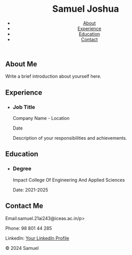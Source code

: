 <html lang="en">
<head>
    <meta charset="UTF-8">
    <meta name="viewport" content="width=device-width, initial-scale=1.0">
    <title>Samuel Joshua - About Me</title>
    <link rel="stylesheet" href="styles.css">
</head>
<body>
    <header>
        <h1>Samuel Joshua</h1>
        <nav>
            <ul>
                <li><a href="#about">About</a></li>
                <li><a href="#experience">Experience</a></li>
                <li><a href="#education">Education</a></li>
                <li><a href="#contact">Contact</a></li>
            </ul>
        </nav>
    </header>
    <main>
        <section id="about">
            <h2>About Me</h2>
            <p>Write a brief introduction about yourself here.</p>
        </section>
        <section id="experience">
            <h2>Experience</h2>
            <ul>
                <li>
                    <h3>Job Title</h3>
                    <p>Company Name - Location</p>
                    <p>Date</p>
                    <p>Description of your responsibilities and achievements.</p>
                </li>
                <!-- Add more experience items as needed -->
            </ul>
        </section>
        <section id="education">
            <h2>Education</h2>
            <ul>
                <li>
                    <h3>Degree</h3>
                    <p>Impact College Of Engineering And Applied Sciences</p>
                    <p>Date: 2021-2025</p>
                </li>
                <!-- Add more education items as needed -->
            </ul>
        </section>
        <section id="contact">
            <h2>Contact Me</h2>
            <p>Email:samuel.21ai243@iceas.ac.in/p>
            <p>Phone: 98 801 44 285</p>
            <p>LinkedIn: <a href="https://www.linkedin.com/in/samueljoshua47/">Your LinkedIn Profile</a></p>
        </section>
    </main>
    <footer>
        <p>&copy; 2024 Samuel</p>
    </footer>
</body>
</html>
